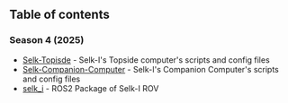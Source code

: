 ## Table of contents
### Season 4 (2025)
- [Selk-Topisde](https://github.com/KelpieRobotics/Selk-Topside) - Selk-I's Topside computer's scripts and config files
- [Selk-Companion-Computer](https://github.com/KelpieRobotics/Selk-Companion-Computer) - Selk-I's Companion Computer's scripts and config files
- [selk_i](https://github.com/KelpieRobotics/selk_i) - ROS2 Package of Selk-I ROV
